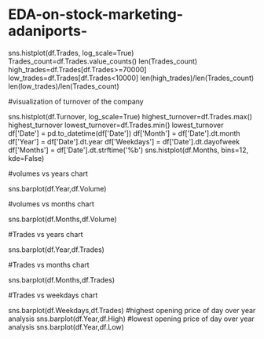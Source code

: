 # EDA-on-stock-marketing-adaniports-
sns.histplot(df.Trades, log_scale=True)
Trades_count=df.Trades.value_counts()
len(Trades_count)
high_trades=df.Trades[df.Trades>=70000]
low_trades=df.Trades[df.Trades<10000]
len(high_trades)/len(Trades_count)
len(low_trades)/len(Trades_count)

#visualization of turnover of the company

sns.histplot(df.Turnover, log_scale=True)
highest_turnover=df.Trades.max()
highest_turnover
lowest_turnover=df.Trades.min()
lowest_turnover
df['Date'] = pd.to_datetime(df['Date'])
df['Month'] = df['Date'].dt.month
df['Year'] = df['Date'].dt.year
df['Weekdays'] = df['Date'].dt.dayofweek
df['Months'] = df['Date'].dt.strftime('%b')
sns.histplot(df.Months, bins=12, kde=False)

#volumes vs years chart

sns.barplot(df.Year,df.Volume)

#volumes vs months chart

sns.barplot(df.Months,df.Volume)

#Trades vs years chart

sns.barplot(df.Year,df.Trades)

#Trades vs months chart

sns.barplot(df.Months,df.Trades)

#Trades vs weekdays chart

sns.barplot(df.Weekdays,df.Trades)
#highest opening price of day over year analysis
sns.barplot(df.Year,df.High)
#lowest opening price of day over year analysis
sns.barplot(df.Year,df.Low)
